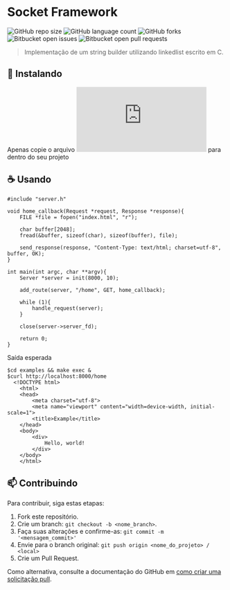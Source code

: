 # Socket Framework

![GitHub repo size](https://img.shields.io/github/repo-size/FabricioLR/Socket_Framework_C?style=for-the-badge)
![GitHub language count](https://img.shields.io/github/languages/count/FabricioLR/Socket_Framework_C?style=for-the-badge)
![GitHub forks](https://img.shields.io/github/forks/FabricioLR/Socket_Framework_C?style=for-the-badge)
![Bitbucket open issues](https://img.shields.io/bitbucket/issues/FabricioLR/Socket_Framework_C?style=for-the-badge)
![Bitbucket open pull requests](https://img.shields.io/bitbucket/pr-raw/FabricioLR/Socket_Framework_C?style=for-the-badge)

> Implementação de um string builder utilizando linkedlist escrito em C.

## 🚀 Instalando

Apenas copie o arquivo ![server.h](https://github.com/FabricioLR/Socket_Framework_C/blob/master/server.h) para dentro do seu projeto

## ☕ Usando

```
#include "server.h"

void home_callback(Request *request, Response *response){
	FILE *file = fopen("index.html", "r");

	char buffer[2048];
	fread(&buffer, sizeof(char), sizeof(buffer), file);

	send_response(response, "Content-Type: text/html; charset=utf-8", buffer, OK);
}

int main(int argc, char **argv){
	Server *server = init(8000, 10);

	add_route(server, "/home", GET, home_callback);

	while (1){
		handle_request(server);
	}

	close(server->server_fd);

	return 0;
}
```

Saída esperada

```
$cd examples && make exec &
$curl http://localhost:8000/home
  <!DOCTYPE html>
	<html>
	<head>
		<meta charset="utf-8">
		<meta name="viewport" content="width=device-width, initial-scale=1">
		<title>Example</title>
	</head>
	<body>
		<div>
			Hello, world!
		</div>
	</body>
	</html>
```


## 📫 Contribuindo

Para contribuir, siga estas etapas:

1. Fork este repositório.
2. Crie um branch: `git checkout -b <nome_branch>`.
3. Faça suas alterações e confirme-as: `git commit -m '<mensagem_commit>'`
4. Envie para o branch original: `git push origin <nome_do_projeto> / <local>`
5. Crie um Pull Request.

Como alternativa, consulte a documentação do GitHub em [como criar uma solicitação pull](https://help.github.com/en/github/collaborating-with-issues-and-pull-requests/creating-a-pull-request).
